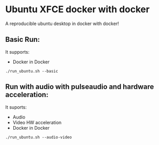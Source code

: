 # Ubuntu XFCE docker with docker

A reproducible ubuntu desktop in docker with docker!

## Basic Run:

It supports:
- Docker in Docker

```
./run_ubuntu.sh --basic
```

## Run with audio with pulseaudio and hardware acceleration:

It suports:
- Audio
- Video HW acceleration
- Docker in Docker

```
./run_ubuntu.sh --audio-video
```